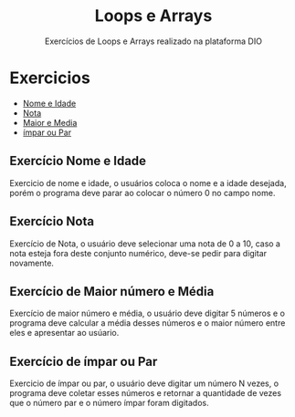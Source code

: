 <h1 align="center">Loops e Arrays</h1>
<p align="center">Exercícios de Loops e Arrays realizado na plataforma DIO</p>

Exercicios
=================
<!--ts-->
   * [Nome e Idade](#Nome-e-Idade)
   * [Nota](#Nota)
   * [Maior e Media](#MaiorEMedia)
   * [ímpar ou Par](#ImparOuPar)
<!--te-->

## <a name="Nome-e-Idade" />Exercício Nome e Idade

Exercicio de nome e idade, o usuários coloca o nome e a idade desejada, 
porém o programa deve parar ao colocar o número 0 no campo nome.

## <a name="Nota"/> Exercício Nota

Exercício de Nota, o usuário deve selecionar uma nota de 0 a 10, caso a 
nota esteja fora deste conjunto numérico, deve-se pedir para digitar 
novamente.

## <a name="MaiorEMedia"/> Exercício de Maior número e Média

Exercício de maior número e média, o usuário deve digitar 5 números e o
programa deve calcular a média desses números e o maior número entre eles
e apresentar ao usúario.

## <a name="ImparOuPar"/> Exercício de ímpar ou Par

Exercicio de ímpar ou par, o usuário deve digitar um número N vezes,
o programa deve coletar esses números e retornar a quantidade de 
vezes que o número par e o número ímpar foram digitados.
